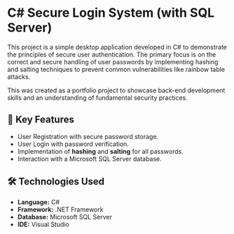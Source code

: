 # C# Secure Login System (with SQL Server)

This project is a simple desktop application developed in C# to demonstrate the principles of secure user authentication. The primary focus is on the correct and secure handling of user passwords by implementing hashing and salting techniques to prevent common vulnerabilities like rainbow table attacks.

This was created as a portfolio project to showcase back-end development skills and an understanding of fundamental security practices.

## 🚀 Key Features

-   User Registration with secure password storage.
-   User Login with password verification.
-   Implementation of **hashing** and **salting** for all passwords.
-   Interaction with a Microsoft SQL Server database.

## 🛠️ Technologies Used

-   **Language:** C#
-   **Framework:** .NET Framework
-   **Database:** Microsoft SQL Server
-   **IDE:** Visual Studio
